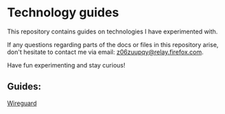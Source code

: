 # Technology guides

This repository contains guides on technologies I have experimented with.

If any questions regarding parts of the docs or files in this repository arise, 
don't hesitate to contact me via email: z06zuupqy@relay.firefox.com.

Have fun experimenting and stay curious!

## Guides:
[Wireguard](wireguard)

